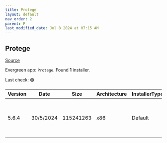 ```yaml
---
title: Protege
layout: default
nav_order: 2
parent: P
last_modified_date: Jul 8 2024 at 07:15 AM
---
```


## Protege

[Source](https://protege.stanford.edu/)

Evergreen app: `Protege`. Found **1** installer.

Last check: 🟢

| Version | Date      | Size      | Architecture | InstallerType | Type | URI                                                                                                                                                                                                                          |
| ------- | --------- | --------- | ------------ | ------------- | ---- | ---------------------------------------------------------------------------------------------------------------------------------------------------------------------------------------------------------------------------- |
| 5.6.4   | 30/5/2024 | 115241263 | x86          | Default       | zip  | [https://github.com/protegeproject/protege-distribution/releases/download/protege-5.6.4/Protege-5.6.4-win.zip](https://github.com/protegeproject/protege-distribution/releases/download/protege-5.6.4/Protege-5.6.4-win.zip) |
